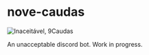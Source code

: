# nove-caudas

![Inaceitável, 9Caudas](https://github.com/caiorulli/nove-caudas/tree/master/docs/images/9caudas_meme.jpg)

An unacceptable discord bot.
Work in progress.

